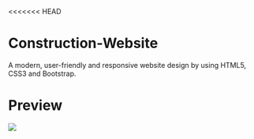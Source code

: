 <<<<<<< HEAD
# Construction-Website

A modern, user-friendly and responsive website design by using HTML5, CSS3 and Bootstrap.

# Preview

![](./images/screen_preview.gif)